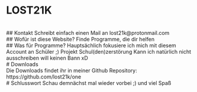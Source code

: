 # LOST21K
<br>
## Kontakt
Schreibt einfach einen Mail an
lost21k@protonmail.com
<br>
## Wofür ist diese Website?
Finde Programme, die dir helfen
<br>
## Was für Programme?
Hauptsächlich fokusiere ich mich mit diesem Account an
Schüler ;) Projekt Schul(den)zerstörung 
Kann ich natürlich nicht ausschreiben will keinen
Bann xD
<br>
# Downloads
<br>
Die Downloads findet ihr in meiner Github Repository:
https://github.com/lost21k/one
<br>
# Schlusswort
Schau demnächst mal wieder vorbei ;) und 
viel Spaß
<br>
